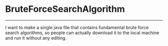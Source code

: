 # BruteForceSearchAlgorithm

---
I want to make a single java file that contains fundamental brute force search algorithms, so people can actually download it to the local machine and run it without any editing.
